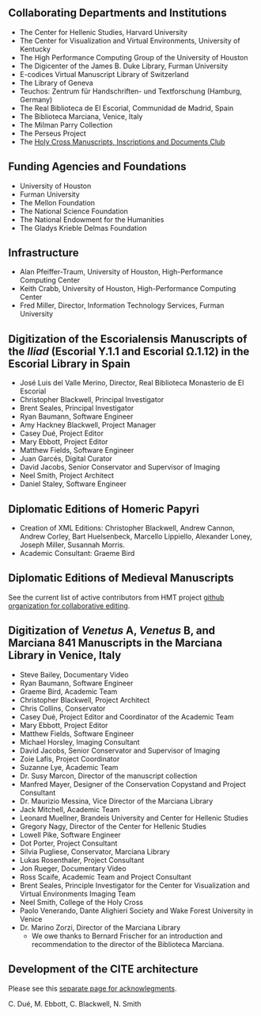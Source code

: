 

## Collaborating Departments and Institutions ##



- The Center for Hellenic Studies, Harvard University
- The Center for Visualization and Virtual Environments, University of Kentucky
- The High Performance Computing Group of the University of Houston
- The Digicenter of the James B. Duke Library, Furman University
- E-codices Virtual Manuscript Library of Switzerland
- The Library of Geneva
- Teuchos: Zentrum für Handschriften- und Textforschung (Hamburg, Germany)
- The Real Biblioteca de El Escorial, Communidad de Madrid, Spain
- The Biblioteca Marciana, Venice, Italy
- The Milman Parry Collection
- The Perseus Project
- The [Holy Cross Manuscripts, Inscriptions and Documents Club](http://hcmid.github.io/)

## Funding Agencies and Foundations ##



- University of Houston
- Furman University
- The Mellon Foundation
- The National Science Foundation
- The National Endowment for the Humanities
- The Gladys Krieble Delmas Foundation

## Infrastructure ##



- Alan Pfeiffer-Traum, University of Houston, High-Performance Computing Center
- Keith Crabb, University of Houston, High-Performance Computing Center
- Fred Miller, Director, Information Technology Services, Furman University

## Digitization of the Escorialensis Manuscripts of the _Iliad_ (Escorial Υ.1.1 and Escorial Ω.1.12) in the Escorial Library in Spain ##




- José Luis del Valle Merino, Director, Real Biblioteca Monasterio de El Escorial
- Christopher Blackwell, Principal Investigator
- Brent Seales, Principal Investigator
- Ryan Baumann, Software Engineer
- Amy Hackney Blackwell, Project Manager
- Casey Dué, Project Editor
- Mary Ebbott, Project Editor
- Matthew Fields, Software Engineer
- Juan Garcés, Digital Curator
- David Jacobs, Senior Conservator and Supervisor of Imaging
- Neel Smith, Project Architect
- Daniel Staley, Software Engineer

## Diplomatic Editions of Homeric Papyri ##



- Creation of XML Editions: Christopher Blackwell, Andrew Cannon, Andrew Corley, Bart Huelsenbeck, Marcello Lippiello, Alexander Loney, Joseph Miller, Susannah Morris.
- Academic Consultant: Graeme Bird

## Diplomatic Editions of Medieval Manuscripts ##

See the current list of active contributors from HMT project [github organization for collaborative editing][gh].

[gh]: http://hmteditors.github.io/


## Digitization of _Venetus_ A, _Venetus_ B, and Marciana 841 Manuscripts in the Marciana Library in Venice, Italy ##



- Steve Bailey, Documentary Video
- Ryan Baumann, Software Engineer
- Graeme Bird, Academic Team
- Christopher Blackwell, Project Architect
- Chris Collins, Conservator
- Casey Dué, Project Editor and Coordinator of the Academic Team
- Mary Ebbott, Project Editor
- Matthew Fields, Software Engineer
- Michael Horsley, Imaging Consultant
- David Jacobs, Senior Conservator and Supervisor of Imaging
- Zoie Lafis, Project Coordinator
- Suzanne Lye, Academic Team
- Dr. Susy Marcon, Director of the manuscript collection
- Manfred Mayer, Designer of the Conservation Copystand and Project Consultant
- Dr. Maurizio Messina, Vice Director of the Marciana Library
- Jack Mitchell, Academic Team
- Leonard Muellner, Brandeis University and Center for Hellenic Studies
- Gregory Nagy, Director of the Center for Hellenic Studies
- Lowell Pike, Software Engineer
- Dot Porter, Project Consultant
- Silvia Pugliese, Conservator, Marciana Library
- Lukas Rosenthaler, Project Consultant
- Jon Rueger, Documentary Video
- Ross Scaife, Academic Team and Project Consultant
- Brent Seales, Principle Investigator for the Center for Visualization and Virtual Environments Imaging Team
- Neel Smith, College of the Holy Cross
- Paolo Venerando, Dante Alighieri Society and Wake Forest University in Venice
- Dr. Marino Zorzi, Director of the Marciana Library
    - We owe thanks to Bernard Frischer for an introduction and recommendation to the director of the Biblioteca Marciana.

## Development of the CITE architecture ##

Please see this [separate page for acknowlegments](hmt-docs/acknowledgments.html).


C. Dué, M. Ebbott, C. Blackwell, N. Smith

